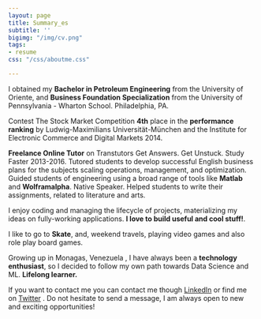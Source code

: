 ```yaml
---
layout: page
title: Summary_es
subtitle: ''
bigimg: "/img/cv.png"
tags:
- resume
css: "/css/aboutme.css"

---
```

<div id="aboutme-section">

<p class="about-text">
<span class="fa fa-graduation-cap about-icon"></span>
I obtained my <b>Bachelor  in Petroleum Engineering</b> from the University of Oriente, and <b>Business Foundation Specialization</b> from the University of Pennsylvania - Wharton School. Philadelphia, PA.</p>

<p class="about-text">
<span class="fa fa-trophy about-icon"></span>
Contest The Stock Market  Competition <b>4th</b> place in the <b>performance ranking</b> by  Ludwig-Maximilians Universität-München  and the Institute for Electronic Commerce and Digital Markets 2014.</p>

<p class="about-text">
<span class="fa fa-briefcase about-icon"></span>
<b>Freelance Online Tutor</b> on Transtutors Get Answers. Get Unstuck. Study Faster 2013-2016. Tutored students to develop successful English business plans for the subjects scaling operations, management, and optimization. Guided students of engineering using a broad range of tools like <b>Matlab</b> and <b>Wolframalpha</b>. Native Speaker. Helped students to write their assignments, related to literature and arts.
</p>

<p class="about-text">
<span class="fa fa-code about-icon"></span>
I enjoy coding and managing the lifecycle of projects, materializing my ideas on fully-working applications. <b>I love to build useful and cool stuff!</b>.
</p>

<p class="about-text">
<span class="fa fa-heart about-icon"></span>
I like to go to <b>Skate</b>, and, weekend travels, playing video games and also role play board games.</p>

<p class="about-text">
<span class="fa fa-globe about-icon"></span>
Growing up in Monagas, Venezuela , I have always been a <b>technology enthusiast</b>, so I decided to follow my own path towards Data Science and ML. <b> Lifelong learner.</b></p>

<p class="about-text">
<span class="fa fa-linkedin about-icon"></span>
If you want to contact me you can contact me though <a href="https://www.linkedin.com/in/kcss">LinkedIn</a>  or find me on <a href="https://twitter.com/Zzzrayos">Twitter</a> . Do not hesitate to send a message, I am always open to new and exciting opportunities!</p>